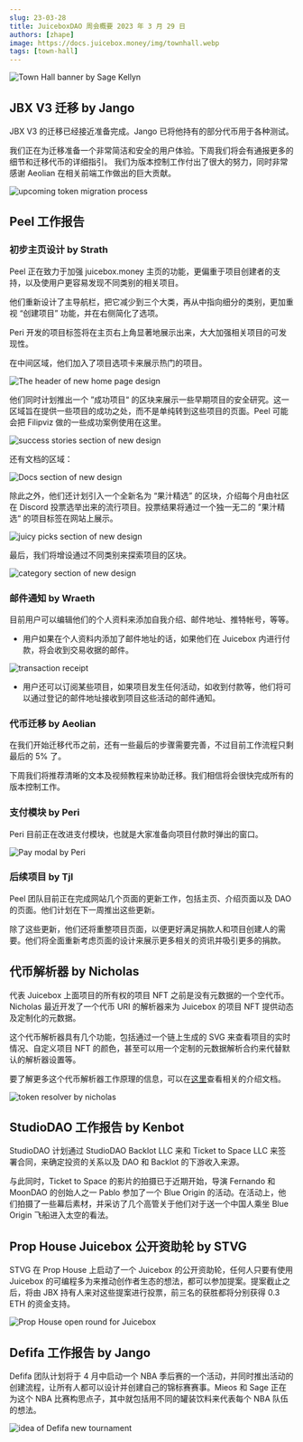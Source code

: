 ```yaml
---
slug: 23-03-28
title: JuiceboxDAO 周会概要 2023 年 3 月 29 日
authors: [zhape]
image: https://docs.juicebox.money/img/townhall.webp
tags: [town-hall]
---
```


![Town Hall banner by Sage Kellyn](https://docs.juicebox.money/img/townhall.webp)

## JBX V3 迁移 by Jango

JBX V3 的迁移已经接近准备完成。Jango 已将他持有的部分代币用于各种测试。

我们正在为迁移准备一个非常简洁和安全的用户体验。下周我们将会有通报更多的细节和迁移代币的详细指引。 我们为版本控制工作付出了很大的努力，同时非常感谢 Aeolian 在相关前端工作做出的巨大贡献。

![upcoming token migration process](token_migration.webp)

## Peel 工作报告

### 初步主页设计 by Strath

Peel 正在致力于加强 juicebox.money 主页的功能，更偏重于项目创建者的支持，以及使用户更容易发现不同类别的相关项目。

他们重新设计了主导航栏，把它减少到三个大类，再从中指向细分的类别，更加重视 “创建项目” 功能，并在右侧简化了选项。

Peri 开发的项目标签将在主页右上角显著地展示出来，大大加强相关项目的可发现性。

在中间区域，他们加入了项目选项卡来展示热门的项目。

![The header of new home page design](homepage_new_header.webp)

他们同时计划推出一个 ”成功项目“ 的区块来展示一些早期项目的安全研究。这一区域旨在提供一些项目的成功之处，而不是单纯转到这些项目的页面。Peel 可能会把 Filipviz 做的一些成功案例使用在这里。

![success stories section of new design](homepage_new_success.webp)

还有文档的区域：

![Docs section of new design](homepage_new_docs.webp)

除此之外，他们还计划引入一个全新名为 “果汁精选” 的区块，介绍每个月由社区在 Discord 投票选举出来的流行项目。投票结果将通过一个独一无二的 ”果汁精选“ 的项目标签在网站上展示。

![juicy picks section of new design](homepage_new_juicypicks.webp)

最后，我们将增设通过不同类别来探索项目的区块。

![category section of new design](homepage_new_category.webp)

### 邮件通知 by Wraeth

目前用户可以编辑他们的个人资料来添加自我介绍、邮件地址、推特帐号，等等。

- 用户如果在个人资料内添加了邮件地址的话，如果他们在 Juicebox 内进行付款，将会收到交易收据的邮件。

![transaction receipt](JBM-Payment-Receipt.webp)

- 用户还可以订阅某些项目，如果项目发生任何活动，如收到付款等，他们将可以通过登记的邮件地址接收到项目这些活动的邮件通知。

### 代币迁移 by Aeolian

在我们开始迁移代币之前，还有一些最后的步骤需要完善，不过目前工作流程只剩最后的 5% 了。

下周我们将推荐清晰的文本及视频教程来协助迁移。我们相信将会很快完成所有的版本控制工作。

### 支付模块 by Peri

Peri 目前正在改进支付模块，也就是大家准备向项目付款时弹出的窗口。

![Pay modal by Peri](pay_modal.webp)

### 后续项目 by Tjl

Peel 团队目前正在完成网站几个页面的更新工作，包括主页、介绍页面以及 DAO 的页面。他们计划在下一周推出这些更新。

除了这些更新，他们还将重整项目页面，以便更好满足捐款人和项目创建人的需要。他们将全面重新考虑页面的设计来展示更多相关的资讯并吸引更多的捐款。

## 代币解析器 by Nicholas

代表 Juicebox 上面项目的所有权的项目 NFT 之前是没有元数据的一个空代币。Nicholas 最近开发了一个代币 URI 的解析器来为 Juicebox 的项目 NFT 提供动态及定制化的元数据。

这个代币解析器具有几个功能，包括通过一个链上生成的 SVG 来查看项目的实时情况、自定义项目 NFT 的颜色，甚至可以用一个定制的元数据解析合约来代替默认的解析器设置等。

要了解更多这个代币解析器工作原理的信息，可以在[这里](https://docs.juicebox.money/v4/deprecated/v3/api/extensions/juice-token-resolver/)查看相关的介绍文档。

![token resolver by nicholas](token_resolver_juicebox.webp)



## StudioDAO 工作报告 by Kenbot

StudioDAO 计划通过 StudioDAO Backlot LLC 来和 Ticket to Space LLC 来签署合同，来确定投资的关系以及 DAO 和 Backlot 的下游收入来源。

与此同时，Ticket to Space 的影片的拍摄已于近期开始，导演 Fernando 和 MoonDAO 的创始人之一 Pablo 参加了一个 Blue Origin 的活动。在活动上，他们拍摄了一些幕后素材，并采访了几个高管关于他们对于送一个中国人乘坐 Blue Origin 飞船进入太空的看法。

## Prop House Juicebox 公开资助轮 by STVG

STVG 在 Prop House 上启动了一个 Juicebox 的公开资助轮，任何人只要有使用 Juicebox 的可编程多为来推动创作者生态的想法，都可以参加提案。提案截止之后，将由 JBX 持有人来对这些提案进行投票，前三名的获胜都将分别获得 0.3 ETH 的资金支持。

![Prop House open round for Juicebox](prop_house_openround.webp)

## Defifa 工作报告 by Jango

Defifa 团队计划将于 4 月中启动一个 NBA 季后赛的一个活动，并同时推出活动的创建流程，让所有人都可以设计并创建自己的锦标赛赛事。Mieos 和 Sage 正在为这个 NBA 比赛构思点子，其中就包括用不同的罐装饮料来代表每个 NBA 队伍的想法。

![idea of Defifa new tournament](defifa_nba.webp)

